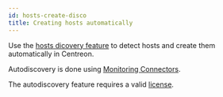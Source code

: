 ```yaml
---
id: hosts-create-disco
title: Creating hosts automatically
---
```


Use the [hosts dicovery feature](../discovery/hosts-discovery.md) to detect hosts and create them automatically in Centreon. 

Autodiscovery is done using [Monitoring Connectors](../pluginpacks.md).

The autodiscovery feature requires a valid [license](../../administration/licenses.md).